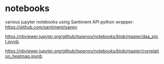 # notebooks
various jupyter notebooks using Santiment API python wrapper: https://github.com/santiment/sanpy

https://nbviewer.jupyter.org/github/tspenov/notebooks/blob/master/daa_plot.ipynb

https://nbviewer.jupyter.org/github/tspenov/notebooks/blob/master/correlation_heatmap.ipynb

